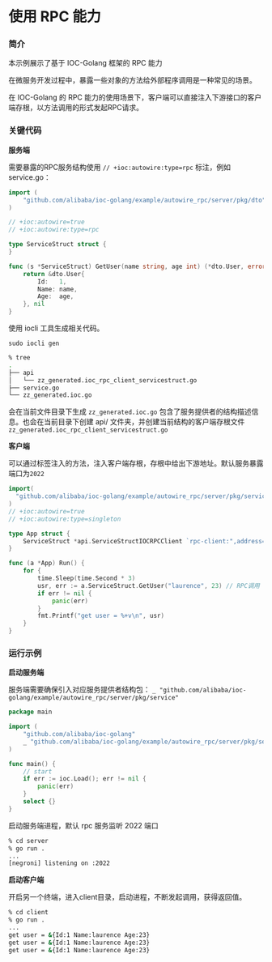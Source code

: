 # 使用 RPC 能力

### 简介

本示例展示了基于 IOC-Golang 框架的 RPC 能力

在微服务开发过程中，暴露一些对象的方法给外部程序调用是一种常见的场景。

在 IOC-Golang 的 RPC 能力的使用场景下，客户端可以直接注入下游接口的客户端存根，以方法调用的形式发起RPC请求。

### 关键代码

**服务端**

需要暴露的RPC服务结构使用  `// +ioc:autowire:type=rpc` 标注，例如 service.go：

```go
import (
	"github.com/alibaba/ioc-golang/example/autowire_rpc/server/pkg/dto"
)

// +ioc:autowire=true
// +ioc:autowire:type=rpc

type ServiceStruct struct {
}

func (s *ServiceStruct) GetUser(name string, age int) (*dto.User, error) {
	return &dto.User{
		Id:   1,
		Name: name,
		Age:  age,
	}, nil
}

```

使用 iocli 工具生成相关代码。

`sudo iocli gen`

```bash
% tree
.
├── api
│   └── zz_generated.ioc_rpc_client_servicestruct.go
├── service.go
└── zz_generated.ioc.go
```

会在当前文件目录下生成 `zz_generated.ioc.go` 包含了服务提供者的结构描述信息。也会在当前目录下创建 api/ 文件夹，并创建当前结构的客户端存根文件 `zz_generated.ioc_rpc_client_servicestruct.go` 

**客户端**

可以通过标签注入的方法，注入客户端存根，存根中给出下游地址。默认服务暴露端口为`2022`

```go
import(
  "github.com/alibaba/ioc-golang/example/autowire_rpc/server/pkg/service/api"
)
// +ioc:autowire=true
// +ioc:autowire:type=singleton

type App struct {
	ServiceStruct *api.ServiceStructIOCRPCClient `rpc-client:",address=127.0.0.1:2022"`
}

func (a *App) Run() {
	for {
		time.Sleep(time.Second * 3)
		usr, err := a.ServiceStruct.GetUser("laurence", 23) // RPC调用
		if err != nil {
			panic(err)
		}
		fmt.Printf("get user = %+v\n", usr)
	}
}
```

### 运行示例

**启动服务端**

服务端需要确保引入对应服务提供者结构包： `_ "github.com/alibaba/ioc-golang/example/autowire_rpc/server/pkg/service"`

```go
package main

import (
	"github.com/alibaba/ioc-golang"
	_ "github.com/alibaba/ioc-golang/example/autowire_rpc/server/pkg/service"
)

func main() {
	// start
	if err := ioc.Load(); err != nil {
		panic(err)
	}
	select {}
}

```

启动服务端进程，默认 rpc 服务监听 2022 端口

```bash
% cd server
% go run .
...
[negroni] listening on :2022
```

**启动客户端**

开启另一个终端，进入client目录，启动进程，不断发起调用，获得返回值。

```bash
% cd client
% go run .
...
get user = &{Id:1 Name:laurence Age:23}
get user = &{Id:1 Name:laurence Age:23}
get user = &{Id:1 Name:laurence Age:23}
```

